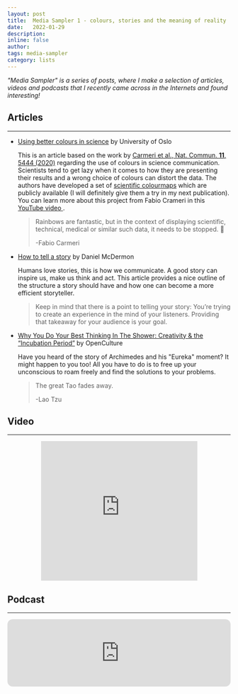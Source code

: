 ```yaml
---
layout: post
title:  Media Sampler 1 - colours, stories and the meaning of reality
date:   2022-01-29
description:
inline: false
author:
tags: media-sampler
category: lists
---
```


*"Media Sampler" is a series of posts, where I make a selection of articles, videos and podcasts that I recently came across in the Internets and found interesting!*


## Articles
---

- [Using better colours in science](https://phys.org/news/2020-10-colours-science.html) by University of Oslo

  This is an article based on the work by [Carmeri et al., Nat. Commun. **11**, 5444 (2020)](https://doi.org/10.1038/s41467-020-19160-7 ) regarding the use of colours in science communication. Scientists tend to get lazy when it comes to how they are presenting their results and a wrong choice of colours can distort the data. The authors have developed a set of [scientific colourmaps](https://doi.org/10.5281/zenodo.1243862) which are publicly available (I will definitely give them a try in my next publication). You can learn more about this project from Fabio Crameri in this <a href="https://www.youtube.com/watch?v=Hhkj_AiicmQ" target='_blank'>YouTube video <i class="fab fa-youtube"></i></a>.

  > <i class="fas fa-quote-left"></i> Rainbows are fantastic, but in the context of displaying scientific, technical, medical or similar such data, it needs to be stopped. 🌈
  >
  > -Fabio Carmeri

- [How to tell a story](https://www.nytimes.com/guides/smarterliving/how-to-tell-a-good-story?mtrref=undefined&gwh=09DC198C20B4D20136CCDD553ABF7A21&gwt=regi&assetType=REGIWALL&redirect=true) by Daniel McDermon

  Humans love stories, this is how we communicate. A good story can inspire us, make us think and act. This article provides a nice outline of the structure a story should have and how one can become a more efficient storyteller.

  ><i class="fas fa-quote-left"></i> Keep in mind that there is a point to telling your story: You’re trying to create an experience in the mind of your listeners. Providing that takeaway for your audience is your goal.


- [Why You Do Your Best Thinking In The Shower: Creativity & the “Incubation Period”](https://www.openculture.com/2014/12/why-you-do-your-best-thinking-in-the-shower.html) by OpenCulture

  Have you heard of the story of Archimedes and his "Eureka" moment? It might happen to you too! All you have to do is to free up your unconscious to roam freely and find the solutions to your problems.

  ><i class="fas fa-quote-left"></i> The great Tao fades away.
  >
  >-Lao Tzu


## Video
---


<center>
<div id='video-container'>
<iframe width="70%" height="315" src="https://www.youtube.com/embed/WXuK6gekU1Y" title="YouTube video player" frameborder="0" allow="accelerometer; autoplay; clipboard-write; encrypted-media; gyroscope; picture-in-picture" allowfullscreen></iframe>
</div>
</center>



## Podcast
---

<iframe style="border-radius:12px" src="https://open.spotify.com/embed/episode/0KJrjZ50JgmxVyRbprWXZt?utm_source=generator&theme=0" width="100%" height="152" frameBorder="0" allowfullscreen="" allow="autoplay; clipboard-write; encrypted-media; fullscreen; picture-in-picture"></iframe>
